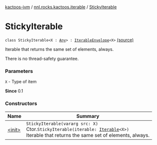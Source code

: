[kactoos-jvm](../../index.md) / [nnl.rocks.kactoos.iterable](../index.md) / [StickyIterable](.)

# StickyIterable

`class StickyIterable<X : `[`Any`](https://kotlinlang.org/api/latest/jvm/stdlib/kotlin/-any/index.html)`> : `[`IterableEnvelope`](../-iterable-envelope/index.md)`<X>` [(source)](https://github.com/neonailol/kactoos/blob/master/kactoos-jvm/src/main/kotlin/nnl/rocks/kactoos/iterable/StickyIterable.kt#L18)

Iterable that returns the same set of elements, always.

There is no thread-safety guarantee.

### Parameters

`X` - Type of item

**Since**
0.1

### Constructors

| Name | Summary |
|---|---|
| [&lt;init&gt;](-init-.md) | `StickyIterable(vararg src: X)`<br>Ctor.`StickyIterable(iterable: `[`Iterable`](https://kotlinlang.org/api/latest/jvm/stdlib/kotlin.collections/-iterable/index.html)`<X>)`<br>Iterable that returns the same set of elements, always. |
